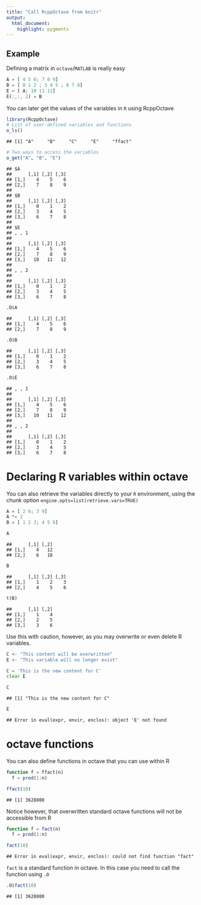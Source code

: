 ```yaml
---
title: "Call RcppOctave from knitr"
output:
  html_document:
    highlight: pygments
---
```


## Example

Defining a matrix in `octave`/`MATLAB` is really easy


```octave
A = [ 4 5 6; 7 8 9]
B = [ 0 1 2 ; 3 4 5 ; 6 7 8]
E = [ A; 10 11 12]
E(:,:, 2) = B
```

You can later get the values of the variables in `R` using RcppOctave


```r
library(RcppOctave)
# List of user-defined variables and functions
o_ls()
```

```
## [1] "A"     "B"     "C"     "E"     "ffact"
```

```r
# Two ways to access the variables
o_get("A", "B", "E")
```

```
## $A
##      [,1] [,2] [,3]
## [1,]    4    5    6
## [2,]    7    8    9
## 
## $B
##      [,1] [,2] [,3]
## [1,]    0    1    2
## [2,]    3    4    5
## [3,]    6    7    8
## 
## $E
## , , 1
## 
##      [,1] [,2] [,3]
## [1,]    4    5    6
## [2,]    7    8    9
## [3,]   10   11   12
## 
## , , 2
## 
##      [,1] [,2] [,3]
## [1,]    0    1    2
## [2,]    3    4    5
## [3,]    6    7    8
```

```r
.O$A
```

```
##      [,1] [,2] [,3]
## [1,]    4    5    6
## [2,]    7    8    9
```

```r
.O$B
```

```
##      [,1] [,2] [,3]
## [1,]    0    1    2
## [2,]    3    4    5
## [3,]    6    7    8
```

```r
.O$E
```

```
## , , 1
## 
##      [,1] [,2] [,3]
## [1,]    4    5    6
## [2,]    7    8    9
## [3,]   10   11   12
## 
## , , 2
## 
##      [,1] [,2] [,3]
## [1,]    0    1    2
## [2,]    3    4    5
## [3,]    6    7    8
```

# Declaring R variables within octave

You can also retrieve the variables directly to your `R` environment, using the chunk option `engine.opts=list(retrieve.vars=TRUE)`


```octave
A = [ 2 6; 3 9]
A *= 2
B = [ 1 2 3; 4 5 6]
```


```r
A
```

```
##      [,1] [,2]
## [1,]    4   12
## [2,]    6   18
```

```r
B
```

```
##      [,1] [,2] [,3]
## [1,]    1    2    3
## [2,]    4    5    6
```

```r
t(B)
```

```
##      [,1] [,2]
## [1,]    1    4
## [2,]    2    5
## [3,]    3    6
```

Use this with caution, however, as you may overwrite or even delete R variables.


```r
C <- "This content will be overwritten"
E <- "This variable will no longer exist"
```


```octave
C = 'This is the new content for C'
clear E
```


```r
C
```

```
## [1] "This is the new content for C"
```

```r
E
```

```
## Error in eval(expr, envir, enclos): object 'E' not found
```

# octave functions

You can also define functions in octave that you can use within R


```octave
function f = ffact(n)
  f = prod(1:n)
```


```r
ffact(10)
```

```
## [1] 3628800
```

Notice however, that overwritten standard octave functions will not be accessible from R


```octave
function f = fact(n)
  f = prod(1:n)
```


```r
fact(10)
```

```
## Error in eval(expr, envir, enclos): could not find function "fact"
```

`fact` is a standard function in octave. In this case you need to call the function using `.O`


```r
.O$fact(10)
```

```
## [1] 3628800
```
